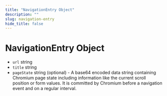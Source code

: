```yaml
---
title: "NavigationEntry Object"
description: ""
slug: navigation-entry
hide_title: false
---
```


# NavigationEntry Object

* `url` string
* `title` string
* `pageState` string (optional) - A base64 encoded data string containing Chromium page state
  including information like the current scroll position or form values. It is committed by
  Chromium before a navigation event and on a regular interval.

